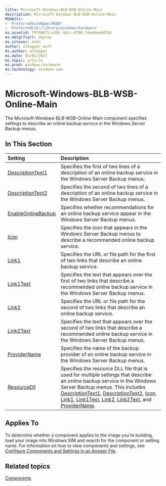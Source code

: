 ```yaml
---
title: Microsoft-Windows-BLB-WSB-Online-Main
description: Microsoft-Windows-BLB-WSB-Online-Main
MSHAttr:
- 'PreferredSiteName:MSDN'
- 'PreferredLib:/library/windows/hardware'
ms.assetid: f9760675-e38c-4dcc-8706-7dee8ee4d534
ms.mktglfcycl: deploy
ms.sitesec: msdn
author: alhopper-msft
ms.author: alhopper
ms.date: 05/02/2017
ms.topic: article
ms.prod: windows-hardware
ms.technology: windows-oem
---
```

# Microsoft-Windows-BLB-WSB-Online-Main

The Microsoft-Windows-BLB-WSB-Online-Main component specifies settings to describe an online backup service in the Windows Server Backup menus.

## In This Section

| Setting                 | Description                                                                           |
|:------------------------|:--------------------------------------------------------------------------------------|
| [DescriptionText1](microsoft-windows-blb-wsb-online-main-descriptiontext1.md) | Specifies the first of two lines of a description of an online backup service in the Windows Server Backup menus. |
| [DescriptionText2](microsoft-windows-blb-wsb-online-main-descriptiontext2.md) | Specifies the second of two lines of a description of an online backup service in the Windows Server Backup menus. |
| [EnableOnlineBackup](microsoft-windows-blb-wsb-online-main-enableonlinebackup.md) | Specifies whether recommendations for an online backup service appear in the Windows Server Backup menus. |
| [Icon](microsoft-windows-blb-wsb-online-main-icon.md) | Specifies the icon that appears in the Windows Server Backup menus to describe a recommended online backup service. |
| [Link1](microsoft-windows-blb-wsb-online-main-link1.md) | Specifies the URL or file path for the first of two links that describe an online backup service.   |
| [Link1Text](microsoft-windows-blb-wsb-online-main-link1text.md)   | Specifies the text that appears over the first of two links that describe a recommended online backup service in the Windows Server Backup menus. |
| [Link2](microsoft-windows-blb-wsb-online-main-link2.md) | Specifies the URL or file path for the second of two links that describe an online backup service.  |
| [Link2Text](microsoft-windows-blb-wsb-online-main-link2text.md) | Specifies the text that appears over the second of two links that describe a recommended online backup service in the Windows Server Backup menus.  |
| [ProviderName](microsoft-windows-blb-wsb-online-main-providername.md) | Specifies the name of the backup provider of an online backup service in the Windows Server Backup menus. |
| [ResourceDll](microsoft-windows-blb-wsb-online-main-resourcedll.md) | Specifies the resource DLL file that is used for multiple settings that describe an online backup service in the Windows Server Backup menus. This includes [DescriptionText1](microsoft-windows-blb-wsb-online-main-descriptiontext1.md), [DescriptionText2](microsoft-windows-blb-wsb-online-main-descriptiontext2.md), [Icon](microsoft-windows-blb-wsb-online-main-icon.md), [Link1](microsoft-windows-blb-wsb-online-main-link1.md), [Link1Text](microsoft-windows-blb-wsb-online-main-link1text.md), [Link2](microsoft-windows-blb-wsb-online-main-link2.md), [Link2Text](microsoft-windows-blb-wsb-online-main-link2text.md), and [ProviderName](microsoft-windows-blb-wsb-online-main-providername.md). |

## Applies To

To determine whether a component applies to the image you’re building, load your image into Windows SIM and search for the component or setting name. For information on how to view components and settings, see [Configure Components and Settings in an Answer File](https://docs.microsoft.com/en-us/windows-hardware/customize/desktop/wsim/configure-components-and-settings-in-an-answer-file).

## Related topics

[Components](components-b-unattend.md)
